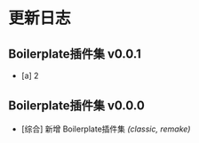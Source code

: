 # 更新日志

## Boilerplate插件集 v0.0.1

* [a] 2

## Boilerplate插件集 v0.0.0

* [综合] 新增 Boilerplate插件集 *(classic, remake)*
